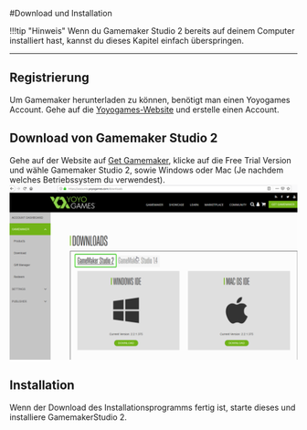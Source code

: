 #Download und Installation

!!!tip "Hinweis"
     Wenn du Gamemaker Studio 2 bereits auf deinem Computer installiert hast, kannst du dieses Kapitel einfach überspringen.

---

## Registrierung

Um Gamemaker herunterladen zu können, benötigt man einen Yoyogames Account. Gehe auf die [Yoyogames-Website](https://accounts.yoyogames.com/login) und erstelle einen Account.


## Download von Gamemaker Studio 2

Gehe auf der Website auf [Get Gamemaker](https://www.yoyogames.com/get), klicke auf die Free Trial Version und wähle Gamemaker Studio 2, sowie Windows oder Mac (Je nachdem welches Betriebssystem du verwendest).
![download](img/download.png)

## Installation

Wenn der Download des Installationsprogramms fertig ist, starte dieses und installiere GamemakerStudio 2.